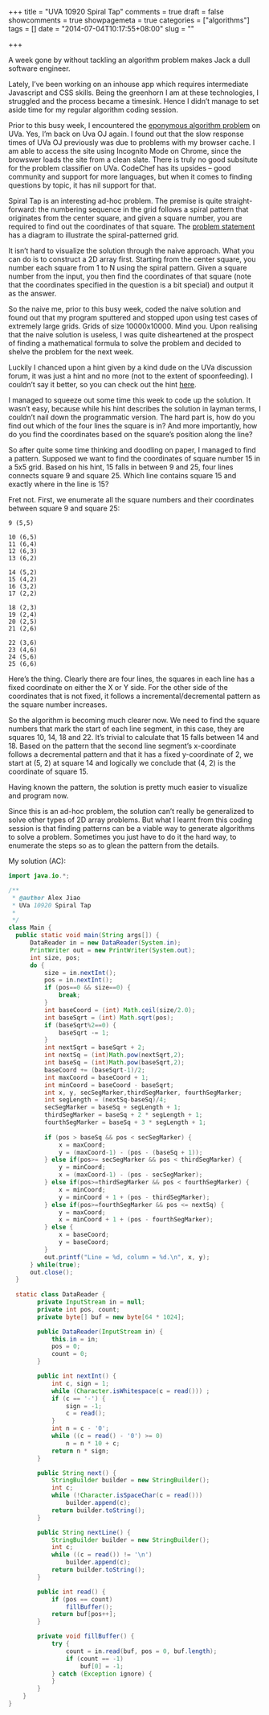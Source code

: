 +++
title = "UVA 10920 Spiral Tap"
comments = true
draft = false
showcomments = true
showpagemeta = true
categories = ["algorithms"]
tags = []
date = "2014-07-04T10:17:55+08:00"
slug = ""

+++

A week gone by without tackling an algorithm problem makes Jack a dull software engineer.

Lately, I’ve been working on an inhouse app which requires intermediate Javascript and CSS skills. Being the greenhorn I am at these technologies, I struggled and the process became a timesink. Hence I didn’t manage to set aside time for my regular algorithm coding session.

Prior to this busy week, I encountered the [eponymous algorithm problem](http://uva.onlinejudge.org/index.php?option=com_onlinejudge&Itemid=8&page=show_problem&problem=1861) on UVa. Yes, I’m back on Uva OJ again. I found out that the slow response times of UVa OJ previously was due to problems with my browser cache. I am able to access the site using Incognito Mode on Chrome, since the browswer loads the site from a clean slate. There is truly no good subsitute for the problem classifier on UVa. CodeChef has its upsides – good community and support for more languages, but when it comes to finding questions by topic, it has nil support for that.

Spiral Tap is an interesting ad-hoc problem. The premise is quite straight-forward: the numbering sequence in the grid follows a spiral pattern that originates from the center square, and given a square number, you are required to find out the coordinates of that square. The [problem statement](http://uva.onlinejudge.org/index.php?option=com_onlinejudge&Itemid=8&page=show_problem&problem=1861) has a diagram to illustrate the spiral-patterned grid.

It isn’t hard to visualize the solution through the naive approach. What you can do is to construct a 2D array first. Starting from the center square, you number each square from 1 to N using the spiral pattern. Given a square number from the input, you then find the coordinates of that square (note that the coordinates specified in the question is a bit special) and output it as the answer.

So the naive me, prior to this busy week, coded the naive solution and found out that my program sputtered and stopped upon using test cases of extremely large grids. Grids of size 10000x10000. Mind you. Upon realising that the naive solution is useless, I was quite disheartened at the prospect of finding a mathematical formula to solve the problem and decided to shelve the problem for the next week.

Luckily I chanced upon a hint given by a kind dude on the UVa discussion forum, it was just a hint and no more (not to the extent of spoonfeeding). I couldn’t say it better, so you can check out the hint [here](http://acm.uva.es/board/viewtopic.php?p=50676&sid=03fc5df83f88ad1a3077f6abddf28fcc#p50676).

I managed to squeeze out some time this week to code up the solution. It wasn’t easy, because while his hint describes the solution in layman terms, I couldn’t nail down the programmatic version. The hard part is, how do you find out which of the four lines the square is in? And more importantly, how do you find the coordinates based on the square’s position along the line?

So after quite some time thinking and doodling on paper, I managed to find a pattern. Supposed we want to find the coordinates of square number 15 in a 5x5 grid. Based on his hint, 15 falls in between 9 and 25, four lines connects square 9 and square 25. Which line contains square 15 and exactly where in the line is 15?

Fret not. First, we enumerate all the square numbers and their coordinates between square 9 and square 25:

	9 (5,5)

	10 (6,5)
	11 (6,4)
	12 (6,3)
	13 (6,2)

	14 (5,2)
	15 (4,2)
	16 (3,2)
	17 (2,2)

	18 (2,3)
	19 (2,4)
	20 (2,5)
	21 (2,6)

	22 (3,6)
	23 (4,6)
	24 (5,6)
	25 (6,6)

Here’s the thing. Clearly there are four lines, the squares in each line has a fixed coordinate on either the X or Y side. For the other side of the coordinates that is not fixed, it follows a incremental/decremental pattern as the square number increases.

So the algorithm is becoming much clearer now. We need to find the square numbers that mark the start of each line segment, in this case, they are squares 10, 14, 18 and 22. It’s trivial to calculate that 15 falls between 14 and 18. Based on the pattern that the second line segment’s x-coordinate follows a decremental pattern and that it has a fixed y-coordinate of 2, we start at (5, 2) at square 14 and logically we conclude that (4, 2) is the coordinate of square 15.

Having known the pattern, the solution is pretty much easier to visualize and program now.

Since this is an ad-hoc problem, the solution can’t really be generalized to solve other types of 2D array problems. But what I learnt from this coding session is that finding patterns can be a viable way to generate algorithms to solve a problem. Sometimes you just have to do it the hard way, to enumerate the steps so as to glean the pattern from the details.

My solution (AC):

```java
import java.io.*;

/**
 * @author Alex Jiao
 * UVa 10920 Spiral Tap
 *
 */
class Main {
  public static void main(String args[]) {
      DataReader in = new DataReader(System.in);
      PrintWriter out = new PrintWriter(System.out);
      int size, pos;
      do {
          size = in.nextInt();
          pos = in.nextInt();
          if (pos==0 && size==0) {
              break;
          }
          int baseCoord = (int) Math.ceil(size/2.0);
          int baseSqrt = (int) Math.sqrt(pos);
          if (baseSqrt%2==0) {
              baseSqrt -= 1;
          }
          int nextSqrt = baseSqrt + 2;
          int nextSq = (int)Math.pow(nextSqrt,2);
          int baseSq = (int)Math.pow(baseSqrt,2);
          baseCoord += (baseSqrt-1)/2;
          int maxCoord = baseCoord + 1;
          int minCoord = baseCoord - baseSqrt;
          int x, y, secSegMarker,thirdSegMarker, fourthSegMarker;
          int segLength = (nextSq-baseSq)/4;
          secSegMarker = baseSq + segLength + 1;
          thirdSegMarker = baseSq + 2 * segLength + 1;
          fourthSegMarker = baseSq + 3 * segLength + 1;
          
          if (pos > baseSq && pos < secSegMarker) {
              x = maxCoord;
              y = (maxCoord-1) - (pos - (baseSq + 1));
          } else if(pos>= secSegMarker && pos < thirdSegMarker) {
              y = minCoord;
              x = (maxCoord-1) - (pos - secSegMarker);
          } else if(pos>=thirdSegMarker && pos < fourthSegMarker) {
              x = minCoord;
              y = minCoord + 1 + (pos - thirdSegMarker);
          } else if(pos>=fourthSegMarker && pos <= nextSq) {
              y = maxCoord;
              x = minCoord + 1 + (pos - fourthSegMarker);
          } else {
              x = baseCoord;
              y = baseCoord;
          }    
          out.printf("Line = %d, column = %d.\n", x, y);
      } while(true);
      out.close();
  }
  
  static class DataReader {
        private InputStream in = null;
        private int pos, count;
        private byte[] buf = new byte[64 * 1024];

        public DataReader(InputStream in) {
            this.in = in;
            pos = 0;
            count = 0;
        }

        public int nextInt() {
            int c, sign = 1;
            while (Character.isWhitespace(c = read())) ;
            if (c == '-') {
                sign = -1;
                c = read();
            }
            int n = c - '0';
            while ((c = read() - '0') >= 0)
                n = n * 10 + c;
            return n * sign;
        }

        public String next() {
            StringBuilder builder = new StringBuilder();
            int c;
            while (!Character.isSpaceChar(c = read()))
                builder.append(c);
            return builder.toString();
        }

        public String nextLine() {
            StringBuilder builder = new StringBuilder();
            int c;
            while ((c = read()) != '\n')
                builder.append(c);
            return builder.toString();
        }

        public int read() {
            if (pos == count)
                fillBuffer();
            return buf[pos++];
        }

        private void fillBuffer() {
            try {
                count = in.read(buf, pos = 0, buf.length);
                if (count == -1)
                    buf[0] = -1;
            } catch (Exception ignore) {
            }
        }
    }
}
```
